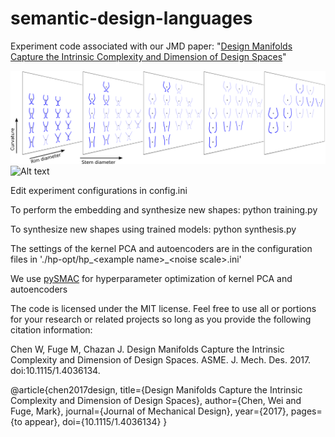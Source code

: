 # semantic-design-languages
Experiment code associated with our JMD paper: "[Design Manifolds Capture the Intrinsic Complexity and Dimension of Design Spaces](http://mechanicaldesign.asmedigitalcollection.asme.org/article.aspx?articleid=2610207)"

![Alt text](/glass.png)
![Alt text](/airfoil.png)

Edit experiment configurations in config.ini

To perform the embedding and synthesize new shapes: python training.py

To synthesize new shapes using trained models: python synthesis.py

The settings of the kernel PCA and autoencoders are in the configuration files in './hp-opt/hp\_\<example name\>\_\<noise scale\>.ini'

We use [pySMAC](http://pysmac.readthedocs.io/en/latest/#) for hyperparameter optimization of kernel PCA and autoencoders

The code is licensed under the MIT license. Feel free to use all or portions for your research or related projects so long as you provide the following citation information:

Chen W, Fuge M, Chazan J. Design Manifolds Capture the Intrinsic Complexity and Dimension of Design Spaces. ASME. J. Mech. Des. 2017. doi:10.1115/1.4036134.

@article{chen2017design,
  title={Design Manifolds Capture the Intrinsic Complexity and Dimension of Design Spaces},
  author={Chen, Wei and Fuge, Mark},
  journal={Journal of Mechanical Design},
  year={2017},
  pages={to appear},
  doi={10.1115/1.4036134}
}
